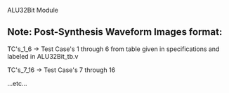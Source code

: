 ALU32Bit Module 

<h2> Note: Post-Synthesis Waveform Images format: </h2>
<p> TC's_1_6 -> Test Case's 1 through 6 from table given in specifications and labeled in ALU32Bit_tb.v </p>
<p> TC's_7_16 -> Test Case's 7 through 16 </p>
<p> ...etc... </p>
